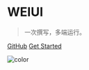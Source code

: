 # **WEIUI**

> 一次撰写，多端运行。

[GitHub](https://github.com/kuaifan/weiui)
[Get Started](#框架介绍)


![color](#f8f8f8)